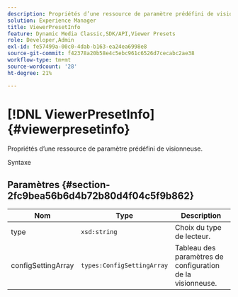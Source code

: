 ```yaml
---
description: Propriétés d’une ressource de paramètre prédéfini de visionneuse.
solution: Experience Manager
title: ViewerPresetInfo
feature: Dynamic Media Classic,SDK/API,Viewer Presets
role: Developer,Admin
exl-id: fe57499a-00c0-4dab-b163-ea24ea6998e8
source-git-commit: f42378a20b58e4c5ebc961c6526d7cecabc2ae38
workflow-type: tm+mt
source-wordcount: '28'
ht-degree: 21%

---
```


# [!DNL ViewerPresetInfo]{#viewerpresetinfo}

Propriétés d’une ressource de paramètre prédéfini de visionneuse.

Syntaxe

## Paramètres {#section-2fc9bea56b6d4b72b80d4f04c5f9b862}

| Nom | Type | Description |
|---|---|---|
| type | `xsd:string` | Choix du type de lecteur. |
| configSettingArray | `types:ConfigSettingArray` | Tableau des paramètres de configuration de la visionneuse. |
